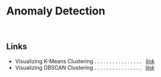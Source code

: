 Anomaly Detection
=================
<br>


Links 
-----

-  Visualizing K-Means Clustering . . . . . . . . . . . . . . . . &nbsp; [*link*](https://www.naftaliharris.com/blog/visualizing-k-means-clustering/)
-  Visualizing DBSCAN Clustering . . . . . . . . . . . . . . . . &nbsp; [*link*](https://www.naftaliharris.com/blog/visualizing-dbscan-clustering/)




